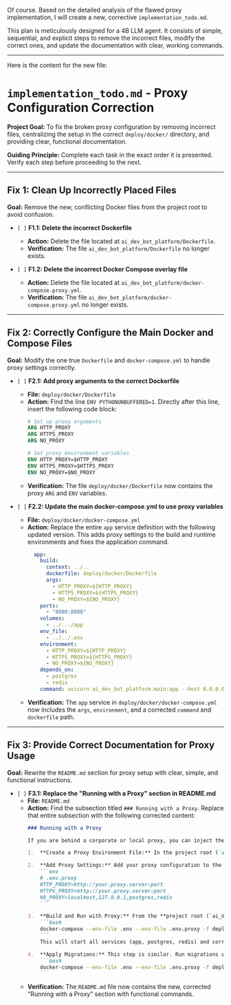 Of course. Based on the detailed analysis of the flawed proxy implementation, I will create a new, corrective `implementation_todo.md`.

This plan is meticulously designed for a 4B LLM agent. It consists of simple, sequential, and explicit steps to remove the incorrect files, modify the correct ones, and update the documentation with clear, working commands.

---
Here is the content for the new file:

# `implementation_todo.md` - Proxy Configuration Correction

**Project Goal:** To fix the broken proxy configuration by removing incorrect files, centralizing the setup in the correct `deploy/docker/` directory, and providing clear, functional documentation.

**Guiding Principle:** Complete each task in the exact order it is presented. Verify each step before proceeding to the next.

---

## Fix 1: Clean Up Incorrectly Placed Files

**Goal:** Remove the new, conflicting Docker files from the project root to avoid confusion.

*   `[ ]` **F1.1: Delete the incorrect Dockerfile**
    *   **Action:** Delete the file located at `ai_dev_bot_platform/Dockerfile`.
    *   **Verification:** The file `ai_dev_bot_platform/Dockerfile` no longer exists.

*   `[ ]` **F1.2: Delete the incorrect Docker Compose overlay file**
    *   **Action:** Delete the file located at `ai_dev_bot_platform/docker-compose.proxy.yml`.
    *   **Verification:** The file `ai_dev_bot_platform/docker-compose.proxy.yml` no longer exists.

---

## Fix 2: Correctly Configure the Main Docker and Compose Files

**Goal:** Modify the one true `Dockerfile` and `docker-compose.yml` to handle proxy settings correctly.

*   `[ ]` **F2.1: Add proxy arguments to the correct Dockerfile**
    *   **File:** `deploy/docker/Dockerfile`
    *   **Action:** Find the line `ENV PYTHONUNBUFFERED=1`. Directly after this line, insert the following code block:
        ```dockerfile
        # Set up proxy arguments
        ARG HTTP_PROXY
        ARG HTTPS_PROXY
        ARG NO_PROXY

        # Set proxy environment variables
        ENV HTTP_PROXY=$HTTP_PROXY
        ENV HTTPS_PROXY=$HTTPS_PROXY
        ENV NO_PROXY=$NO_PROXY
        ```
    *   **Verification:** The file `deploy/docker/Dockerfile` now contains the proxy `ARG` and `ENV` variables.

*   `[ ]` **F2.2: Update the main docker-compose.yml to use proxy variables**
    *   **File:** `deploy/docker/docker-compose.yml`
    *   **Action:** Replace the entire `app` service definition with the following updated version. This adds proxy settings to the build and runtime environments and fixes the application command.
        ```yaml
          app:
            build:
              context: ../.. 
              dockerfile: deploy/docker/Dockerfile
              args:
                - HTTP_PROXY=${HTTP_PROXY}
                - HTTPS_PROXY=${HTTPS_PROXY}
                - NO_PROXY=${NO_PROXY}
            ports:
              - "8000:8000" 
            volumes:
              - ../..:/app 
            env_file:
              - ../../.env 
            environment:
              - HTTP_PROXY=${HTTP_PROXY}
              - HTTPS_PROXY=${HTTPS_PROXY}
              - NO_PROXY=${NO_PROXY}
            depends_on:
              - postgres
              - redis
            command: uvicorn ai_dev_bot_platform.main:app --host 0.0.0.0 --port 8000 --reload 
        ```
    *   **Verification:** The `app` service in `deploy/docker/docker-compose.yml` now includes the `args`, `environment`, and a corrected `command` and `dockerfile` path.

---

## Fix 3: Provide Correct Documentation for Proxy Usage

**Goal:** Rewrite the `README.md` section for proxy setup with clear, simple, and functional instructions.

*   `[ ]` **F3.1: Replace the "Running with a Proxy" section in README.md**
    *   **File:** `README.md`
    *   **Action:** Find the subsection titled `### Running with a Proxy`. Replace that entire subsection with the following corrected content:
        ```markdown
        ### Running with a Proxy

        If you are behind a corporate or local proxy, you can inject the proxy settings into the Docker containers.

        1.  **Create a Proxy Environment File:** In the project root (`ai_dev_bot_platform`), create a file named `.env.proxy`.

        2.  **Add Proxy Settings:** Add your proxy configuration to the `.env.proxy` file. The `NO_PROXY` variable is crucial to ensure containers can communicate with each other directly.
            ```env
            # .env.proxy
            HTTP_PROXY=http://your.proxy.server:port
            HTTPS_PROXY=http://your.proxy.server:port
            NO_PROXY=localhost,127.0.0.1,postgres,redis
            ```

        3.  **Build and Run with Proxy:** From the **project root (`ai_dev_bot_platform`)**, run the following command. It loads your standard `.env` file and the new `.env.proxy` file into the correct `docker-compose.yml`.
            ```bash
            docker-compose --env-file .env --env-file .env.proxy -f deploy/docker/docker-compose.yml up -d --build
            ```
            This will start all services (app, postgres, redis) and correctly inject your proxy settings into the `app` container for both the build process and runtime.

        4.  **Apply Migrations:** This step is similar. Run migrations using the same environment files:
            ```bash
            docker-compose --env-file .env --env-file .env.proxy -f deploy/docker/docker-compose.yml exec app alembic upgrade head
            ```
        ```
    *   **Verification:** The `README.md` file now contains the new, corrected "Running with a Proxy" section with functional commands.